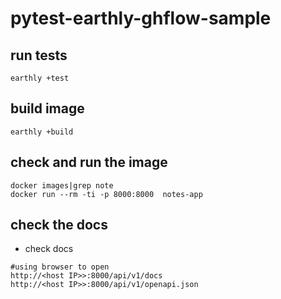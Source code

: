 # pytest-earthly-ghflow-sample

## run tests
```
earthly +test
```

## build image
```
earthly +build
```

## check and run the image
```
docker images|grep note
docker run --rm -ti -p 8000:8000  notes-app
```

## check the docs 
* check docs
```
#using browser to open
http://<host IP>>:8000/api/v1/docs
http://<host IP>>:8000/api/v1/openapi.json
```